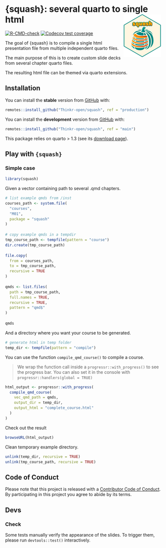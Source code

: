 
<!-- README.md is generated from README.Rmd. Please edit that file -->

# {squash}: several quarto to single html <img src="man/figures/logo.png" align="right" height="138" alt="" />

<!-- badges: start -->

[![R-CMD-check](https://github.com/ThinkR-open/squash/actions/workflows/R-CMD-check.yaml/badge.svg)](https://github.com/ThinkR-open/squash/actions/workflows/R-CMD-check.yaml)
[![Codecov test
coverage](https://codecov.io/gh/ThinkR-open/squash/graph/badge.svg)](https://app.codecov.io/gh/ThinkR-open/squash)
<!-- badges: end -->

The goal of {squash} is to compile a single html presentation file from
multiple independent quarto files.

The main purpose of this is to create custom slide decks from several
chapter quarto files.

The resulting html file can be themed via quarto extensions.

## Installation

You can install the **stable** version from
[GitHub](https://github.com/Thinkr-open/squash) with:

``` r
remotes::install_github("Thinkr-open/squash", ref = "production")
```

You can install the **development** version from
[GitHub](https://github.com/Thinkr-open/squash) with:

``` r
remotes::install_github("Thinkr-open/squash", ref = "main")
```

This package relies on quarto \> 1.3 (see its [download
page](https://quarto.org/docs/download/)).

## Play with `{squash}`

### Simple case

``` r
library(squash)
```

Given a vector containing path to several .qmd chapters.

``` r
# list example qmds from /inst
courses_path <- system.file(
  "courses",
  "M01",
  package = "squash"
)

# copy example qmds in a tempdir
tmp_course_path <- tempfile(pattern = "course")
dir.create(tmp_course_path)

file.copy(
  from = courses_path,
  to = tmp_course_path,
  recursive = TRUE
)

qmds <- list.files(
  path = tmp_course_path,
  full.names = TRUE,
  recursive = TRUE,
  pattern = "qmd$"
)

qmds
```

And a directory where you want your course to be generated.

``` r
# generate html in temp folder
temp_dir <- tempfile(pattern = "compile")
```

You can use the function `compile_qmd_course()` to compile a course.

> We wrap the function call inside a `progressr::with_progress()` to see
> the progress bar. You can also set it in the console with
> `progressr::handlers(global = TRUE)`

``` r
html_output <- progressr::with_progress(
  compile_qmd_course(
    vec_qmd_path = qmds,
    output_dir = temp_dir,
    output_html = "complete_course.html"
  )
)
```

Check out the result

``` r
browseURL(html_output)
```

Clean temporary example directory.

``` r
unlink(temp_dir, recursive = TRUE)
unlink(tmp_course_path, recursive = TRUE)
```

## Code of Conduct

Please note that this project is released with a [Contributor Code of
Conduct](https://www.contributor-covenant.org/version/1/0/0/code-of-conduct.html).
By participating in this project you agree to abide by its terms.

## Devs

### Check

Some tests manually verify the appearance of the slides. To trigger
them, please run `devtools::test()` interactively.
